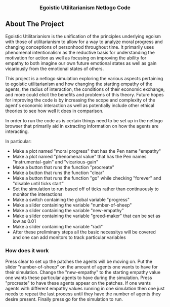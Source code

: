 

  <h3 align="center">Egoistic Utilitarianism Netlogo Code</h3>





## About The Project



Egoistic Utilitarianism is the unification of the principles underlying egoism with those of utilitarianism to allow for a way to analyze moral progress and changing conceptions of personhood throughout time. It primarily uses phenomenal intentionalism as the reductive basis for understanding the motivation for action as well as focusing on improving the ability for empathy to both imagine our own future emotional states as well as gain vicariously from the emotional states of others. 

This project is a netlogo simulation exploring the various aspects pertaining to egoistic utilitarianism and how changing the starting empathy of the agents, the radius of interaction, the conditions of their economic exchange, and more could elicit the benefits and problems of this theory. Future hopes for improving the code is by increasing the scope and complexity of the agent's economic interaction as well as potentially include other ethical theories to see how well it does in comparison. 

In order to run the code as is certain things need to be set up in the netlogo browser that primarily aid in extracting information on how the agents are interacting.

In particular:
* Make a plot named "moral progress" that has the Pen name "empathy"
* Make a plot named "phenomenal value" that has the Pen names "instrumental-gain" and "vicarious-gain"
* Make a button that runs the function "procreate"
* Make a button that runs the function "clear"
* Make a button that runs the function "go" while checking "forever" and "disable until ticks start"
* Set the simulation to run based off of ticks rather than continuously to monitor the interactions
* Make a switch containing the global variable "progress"
* Make a slider containing the variable "number-of-sheep"
* Make a slider containing the variable "new-empathy"
* Make a slider containing the variable "greed-maker" that can be set as low as 0.01
* Make a slider containing the variable "radi"
* After these preliminary steps all the basic necessitys will be covered and one can add monitors to track particular variables



### How does it work

Press clear to set up the patches the agents will be moving on. Put the slider "number-of-sheep" on the amount of agents one wants to have for their simulation. Change the "new-empathy" to the starting empathy value one wants these particular agents to have during the simulation. Press "procreate" to have these agents appear on the patches. If one wants agents with different empathy values running in one simulation then one just needs to repeat the last process until they have the number of agents they desire present. Finally press go for the simulation to run. 

